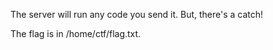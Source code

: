 The server will run any code you send it. But, there's a catch!

The flag is in /home/ctf/flag.txt.
